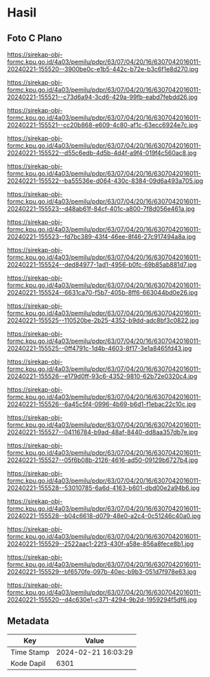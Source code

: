 # Hasil

## Foto C Plano

https://sirekap-obj-formc.kpu.go.id/4a03/pemilu/pdpr/63/07/04/20/16/6307042016011-20240221-155520--3900be0c-e1b5-442c-b72e-b3c6f1e8d270.jpg

https://sirekap-obj-formc.kpu.go.id/4a03/pemilu/pdpr/63/07/04/20/16/6307042016011-20240221-155521--c73d6a94-3cd6-429a-99fb-eabd7febdd26.jpg

https://sirekap-obj-formc.kpu.go.id/4a03/pemilu/pdpr/63/07/04/20/16/6307042016011-20240221-155521--cc20b868-e609-4c80-af1c-63ecc6924e7c.jpg

https://sirekap-obj-formc.kpu.go.id/4a03/pemilu/pdpr/63/07/04/20/16/6307042016011-20240221-155522--d55c6edb-4d5b-4d4f-a9f4-019f4c560ac8.jpg

https://sirekap-obj-formc.kpu.go.id/4a03/pemilu/pdpr/63/07/04/20/16/6307042016011-20240221-155522--ba55536e-d064-430c-8384-09d6a493a705.jpg

https://sirekap-obj-formc.kpu.go.id/4a03/pemilu/pdpr/63/07/04/20/16/6307042016011-20240221-155523--d48ab61f-84cf-401c-a800-7f8d056e461a.jpg

https://sirekap-obj-formc.kpu.go.id/4a03/pemilu/pdpr/63/07/04/20/16/6307042016011-20240221-155523--fd7bc389-43f4-46ee-8f46-27c917494a8a.jpg

https://sirekap-obj-formc.kpu.go.id/4a03/pemilu/pdpr/63/07/04/20/16/6307042016011-20240221-155524--ded84977-1ad1-4956-b0fc-69b85ab881d7.jpg

https://sirekap-obj-formc.kpu.go.id/4a03/pemilu/pdpr/63/07/04/20/16/6307042016011-20240221-155524--6631ca70-f5b7-405b-8ff6-663044bd0e26.jpg

https://sirekap-obj-formc.kpu.go.id/4a03/pemilu/pdpr/63/07/04/20/16/6307042016011-20240221-155525--110520be-2b25-4352-b9dd-adc8bf3c0822.jpg

https://sirekap-obj-formc.kpu.go.id/4a03/pemilu/pdpr/63/07/04/20/16/6307042016011-20240221-155525--0ff4791c-1d4b-4603-8f17-3e1a8465fd43.jpg

https://sirekap-obj-formc.kpu.go.id/4a03/pemilu/pdpr/63/07/04/20/16/6307042016011-20240221-155526--e179d0ff-93c6-4352-9810-62b72e0320c4.jpg

https://sirekap-obj-formc.kpu.go.id/4a03/pemilu/pdpr/63/07/04/20/16/6307042016011-20240221-155526--6a45c5f4-0996-4b69-b6d1-f1ebac22c10c.jpg

https://sirekap-obj-formc.kpu.go.id/4a03/pemilu/pdpr/63/07/04/20/16/6307042016011-20240221-155527--04116784-b9ad-48af-8440-dd8aa357db7e.jpg

https://sirekap-obj-formc.kpu.go.id/4a03/pemilu/pdpr/63/07/04/20/16/6307042016011-20240221-155527--05f6b08b-2126-4616-ad50-09129b6727b4.jpg

https://sirekap-obj-formc.kpu.go.id/4a03/pemilu/pdpr/63/07/04/20/16/6307042016011-20240221-155528--53010785-6a6d-4163-b601-dbd00e2a94b6.jpg

https://sirekap-obj-formc.kpu.go.id/4a03/pemilu/pdpr/63/07/04/20/16/6307042016011-20240221-155528--b04c6618-d079-48e0-a2c4-0c51246c40a0.jpg

https://sirekap-obj-formc.kpu.go.id/4a03/pemilu/pdpr/63/07/04/20/16/6307042016011-20240221-155529--2522aac1-22f3-430f-a58e-856a8fece8b1.jpg

https://sirekap-obj-formc.kpu.go.id/4a03/pemilu/pdpr/63/07/04/20/16/6307042016011-20240221-155529--bf6570fe-097b-40ec-b9b3-051d7f978e63.jpg

https://sirekap-obj-formc.kpu.go.id/4a03/pemilu/pdpr/63/07/04/20/16/6307042016011-20240221-155520--d4c630e1-c371-4294-9b2d-1959294f5df6.jpg


## Metadata

| Key        | Value               |
| ---------- | ------------------- |
| Time Stamp | 2024-02-21 16:03:29 |
| Kode Dapil | 6301                |



